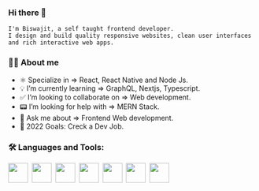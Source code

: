 ### Hi there 👋

```
I'm Biswajit, a self taught frontend developer.
I design and build quality responsive websites, clean user interfaces and rich interactive web apps.
```


### 👨‍💻 About me

- ⚛️ Specialize in => React, React Native and Node Js.
- 💡 I’m currently learning => GraphQL, Nextjs, Typescript.
- ✅ I’m looking to collaborate on => Web development.
- 📟 I’m looking for help with => MERN Stack.
- 💬 Ask me about => Frontend Web development.
- 🎯 2022 Goals: Creck a Dev Job.


###  🛠 Languages and Tools:

<span><img src="https://cdn.jsdelivr.net/gh/devicons/devicon@latest/icons/react/react-original.svg" width="40px"></span>&nbsp;
<span><img src="https://cdn.jsdelivr.net/gh/devicons/devicon@latest/icons/redux/redux-original.svg" width="40px"></span>&nbsp;
<span><img src="https://cdn.jsdelivr.net/gh/devicons/devicon@latest/icons/nodejs/nodejs-plain.svg" width="40px"></span>&nbsp;
<span><img src="https://cdn.jsdelivr.net/gh/devicons/devicon@latest/icons/html5/html5-plain.svg" width="40px"></span>&nbsp;
<span><img src="https://cdn.jsdelivr.net/gh/devicons/devicon@latest/icons/css3/css3-plain.svg" width="40px"></span>&nbsp;
<span><img src="https://cdn.jsdelivr.net/gh/devicons/devicon@latest/icons/sass/sass-original.svg" width="40px"></span>&nbsp;
<span><img src="https://cdn.jsdelivr.net/gh/devicons/devicon@latest/icons/javascript/javascript-original.svg" width="40px"></span>&nbsp;



